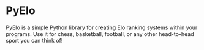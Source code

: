 # PyElo
PyElo is a simple Python library for creating Elo ranking systems within your programs. Use it for chess, basketball, football, or any other head-to-head sport you can think of!
